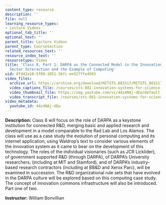 ```yaml
---
content_type: resource
description: ''
file: null
learning_resource_types:
- Lecture Videos
optional_tab_title: ''
optional_text: ''
parent_title: Lecture Videos
parent_type: CourseSection
related_resources_text: ''
resource_index_text: ''
resourcetype: Video
title: 'Class 8, Part 1: DARPA as the Connected Model in the Innovation System & Government-Private
  Sector Interaction and the Example of Computing'
uid: 8fd42a10-5f09-1051-36fc-ee527ffe4503
video_files:
  archive_url: https://archive.org/download/MITSTS.081S17/MITSTS_081S17_Class08_1_300k.mp4
  video_captions_file: /courses/sts-081-innovation-systems-for-science-technology-energy-manufacturing-and-health-spring-2017/7460cd24daef577f831936c0c869cb12_44z4NAj-dEw.vtt
  video_thumbnail_file: https://img.youtube.com/vi/44z4NAj-dEw/default.jpg
  video_transcript_file: /courses/sts-081-innovation-systems-for-science-technology-energy-manufacturing-and-health-spring-2017/99a8d67a202b25ca5c38b0880e2dcaf1_44z4NAj-dEw.pdf
video_metadata:
  youtube_id: 44z4NAj-dEw
---
```


**Description:** Class 8 will focus on the role of DARPA as a keystone institution for connected R&D, merging basic and applied research and development in a model comparable to the Rad Lab and Los Alamos. The class will use as a case study the evolution of personal computing and its internet application, using Waldrop’s text to consider various elements of the innovation system as it came to bear on the development of this technology. The roles of the individual visionaries (such as JCR Licklider), of government supported R&D (through DARPA), of DARPA’s University researchers, (including at MIT and Stamford), and of DARPA’s industry-based research contractors (including at BB&D and Xerox Parc), will be examined in succession. The R&D organizational rule sets that have evolved in the DARPA culture will be explored based on this computing case study. The concept of innovation commons infrastructure will also be introduced. Part one of two.

**Instructor:** William Bonvillian